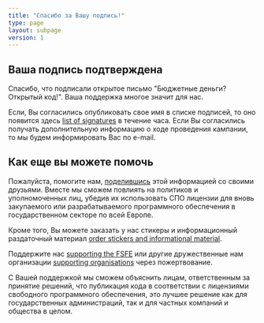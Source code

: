```yaml
---
title: "Спасибо за Вашу подпись!"
type: page
layout: subpage
version: 1
---
```


## Ваша подпись подтверждена

Спасибо, что подписали открытое письмо "Бюджетные деньги? Открытый код!". Ваша поддержка многое значит для нас. 

Если, Вы согласились опубликовать свое имя в списке подписей, то оно появится здесь  [list of signatures](../all-signatures) в течение часа. Если Вы согласились получать дополнительную информацию о ходе проведения кампании, то мы будем информировать Вас по e-mail.

## Как еще вы можете помочь

Пожалуйста, помогите нам, [поделившись](../../#spread) этой информацией со своими друзьями. Вместе мы сможем повлиять на политиков и уполномоченных лиц, убедив их использовать СПО лицензии  для вновь закупаемого или разрабатываемого программного обеспечения в государственном секторе по всей Европе.

Кроме того, Вы можете заказать у нас стикеры и информационный раздаточный материал [order stickers and informational material](https://fsfe.org/promo#pmpc).

Поддержите нас [supporting the FSFE](https://my.fsfe.org/donate?referrer=pmpc) или другие дружественные нам организации [supporting organisations](../../#organisations) через пожертвование.

С Вашей поддержкой мы сможем объяснить лицам, ответственным за принятие решений, что публикация кода в соответствии с лицензиями свободного программного обеспечения, это лучшее решение как для государственных администраций, так и для частных компаний и общества в целом.

